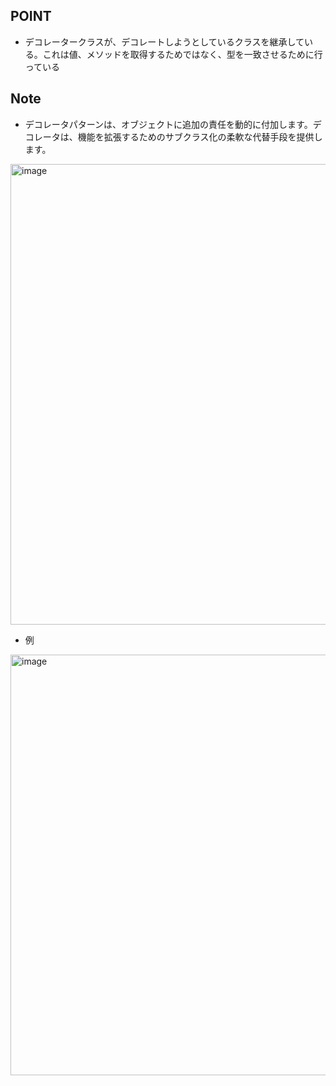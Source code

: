 ## POINT
- デコレータークラスが、デコレートしようとしているクラスを継承している。これは値、メソッドを取得するためではなく、型を一致させるために行っている

## Note
- デコレータパターンは、オブジェクトに追加の責任を動的に付加します。デコレータは、機能を拡張するためのサブクラス化の柔軟な代替手段を提供します。

<img width="737" alt="image" src="https://user-images.githubusercontent.com/50207951/181397394-e76436b2-badf-4116-ad22-555b0a7c89f2.png">

- 例

<img width="673" alt="image" src="https://user-images.githubusercontent.com/50207951/181397529-cc2c7d54-96f2-4927-afc7-21a3ea711df5.png">